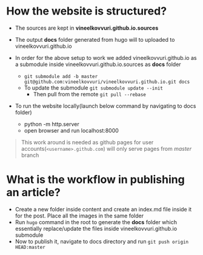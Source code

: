# How the website is structured?
- The sources are kept in **vineelkovvuri.github.io.sources**
- The output **docs** folder generated from hugo will to uploaded to vineelkovvuri.github.io
- In order for the above setup to work we added vineelkovvuri.github.io as a submodule inside vineelkovvuri.github.io.sources as **docs** folder
  - `git submodule add -b master git@github.com:vineelkovvuri/vineelkovvuri.github.io.git docs`
  - To update the submodule `git submodule update --init`
    - Then pull from the remote `git pull --rebase`

- To run the website locally(launch below command by navigating to docs folder)
  - python -m http.server
  - open browser and run localhost:8000

> This work around is needed as github pages for user accounts(`<username>.github.com`) will only serve pages from *master* branch

# What is the workflow in publishing an article?
- Create a new folder inside content and create an index.md file inside it for the post. Place all the images in the same folder
- Run `hugo` command in the root to generate the **docs** folder which essentially replace/update the files inside vineelkovvuri.github.io submodule
- Now to publish it, navigate to docs directory and run `git push origin HEAD:master`

